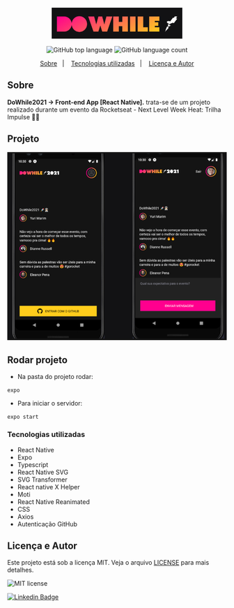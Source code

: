 <p align="center">
   <img src="./.github/dowhile.png" alt="dowhile21" width="300"/>
</p>

<p align="center">
  <img alt="GitHub top language" src="https://img.shields.io/github/languages/top/yurimarim/nlw-heat-impulse-app?color=e6e6e8">
  
  <img alt="GitHub language count" src="https://img.shields.io/github/languages/count/yurimarim/nlw-heat-impulse-app?color=e6e6e8">
  <p align="center">
  <a href="#sobre">Sobre</a>&nbsp;&nbsp;&nbsp;|&nbsp;&nbsp;&nbsp;
  <a href="#tecnologias-utilizadas">Tecnologias utilizadas</a>&nbsp;&nbsp;&nbsp;|&nbsp;&nbsp;&nbsp;
  <a href="#licença-e-autor">Licença e Autor</a>
</p>

## Sobre

**DoWhile2021 -> Front-end App [React Native].** trata-se de um projeto realizado durante um evento da Rocketseat - Next Level Week Heat: Trilha Impulse 🚀🔥

## Projeto

<p align="center">
   <img src="./.github/dowhileapp.png" alt="dowhile21" width="850"/>
</p>

## Rodar projeto

- Na pasta do projeto rodar:

```
expo
```

- Para iniciar o servidor:

```
expo start
```

### Tecnologias utilizadas

- React Native
- Expo
- Typescript
- React Native SVG
- SVG Transformer
- React native X Helper
- Moti
- React Native Reanimated
- CSS
- Axios
- Autenticação GitHub

## Licença e Autor

Este projeto está sob a licença MIT. Veja o arquivo [LICENSE](https://github.com/yurimarim/nlw-heat-impulse-app/blob/main/LICENSE.txt) para mais detalhes.

<p>

<img alt="MIT license" src="https://img.shields.io/badge/license-MIT-e6e6e8">

[![Linkedin Badge](https://img.shields.io/badge/-Yuri_Marim-blue?style=flat-square&logo=Linkedin&logoColor=white&link=https://www.linkedin.com/in/yuri-marim-6b6130197/)](https://www.linkedin.com/in/yurimarim)

